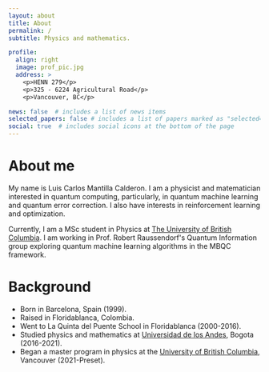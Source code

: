 ```yaml
---
layout: about
title: About
permalink: /
subtitle: Physics and mathematics. 

profile:
  align: right
  image: prof_pic.jpg
  address: >
    <p>HENN 279</p>
    <p>325 - 6224 Agricultural Road</p>
    <p>Vancouver, BC</p>

news: false  # includes a list of news items
selected_papers: false # includes a list of papers marked as "selected={true}"
social: true  # includes social icons at the bottom of the page
---
```


# About me

My name is Luis Carlos Mantilla Calderon. I am a physicist and matematician 
interested in quantum computing, particularly, in quantum machine learning
and quantum error correction. I also have interests in reinforcement learning 
and optimization. 

Currently, I am a MSc student in Physics at 
[The University of British Columbia](https://www.ubc.ca).
  I am working in Prof. Robert Raussendorf's Quantum Information group exploring 
  quantum machine learning algorithms in the MBQC framework. 

# Background

- Born in Barcelona, Spain (1999).
- Raised in Floridablanca, Colombia. 
- Went to La Quinta del Puente School in Floridablanca (2000-2016).
- Studied physics and mathematics at 
[Universidad de los Andes](https://uniandes.edu.co), Bogota (2016-2021). 
- Began a master program in physics at the 
[University of British Columbia](https://www.ubc.ca), Vancouver (2021-Preset).
